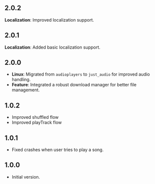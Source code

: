 ## 2.0.2

**Localization**: Improved localization support.

## 2.0.1

**Localization**: Added basic localization support.

## 2.0.0

- **Linux**: Migrated from `audioplayers` to `just_audio` for improved audio handling.
- **Feature**: Integrated a robust download manager for better file management.

## 1.0.2

- Improved shuffled flow
- Improved playTrack flow

## 1.0.1

- Fixed crashes when user tries to play a song.

## 1.0.0

- Initial version.
